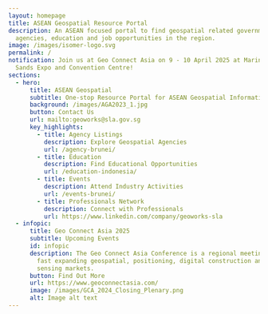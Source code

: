 ```yaml
---
layout: homepage
title: ASEAN Geospatial Resource Portal
description: An ASEAN focused portal to find geospatial related government
  agencies, education and job opportunities in the region.
image: /images/isomer-logo.svg
permalink: /
notification: Join us at Geo Connect Asia on 9 - 10 April 2025 at Marina Bay
  Sands Expo and Convention Centre!
sections:
  - hero:
      title: ASEAN Geospatial
      subtitle: One-stop Resource Portal for ASEAN Geospatial Information
      background: /images/AGA2023_1.jpg
      button: Contact Us
      url: mailto:geoworks@sla.gov.sg
      key_highlights:
        - title: Agency Listings
          description: Explore Geospatial Agencies
          url: /agency-brunei/
        - title: Education
          description: Find Educational Opportunities
          url: /education-indonesia/
        - title: Events
          description: Attend Industry Activities
          url: /events-brunei/
        - title: Professionals Network
          description: Connect with Professionals
          url: https://www.linkedin.com/company/geoworks-sla
  - infopic:
      title: Geo Connect Asia 2025
      subtitle: Upcoming Events
      id: infopic
      description: The Geo Connect Asia Conference is a regional meeting place for the
        fast expanding geospatial, positioning, digital construction and remote
        sensing markets.
      button: Find Out More
      url: https://www.geoconnectasia.com/
      image: /images/GCA_2024_Closing_Plenary.png
      alt: Image alt text
---
```

